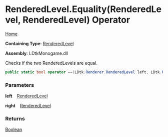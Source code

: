 # RenderedLevel\.Equality\(RenderedLevel, RenderedLevel\) Operator

[Home](../../../../README.md)

**Containing Type**: [RenderedLevel](../README.md)

**Assembly**: LDtkMonogame\.dll

  
 Checks if the two RenderedLevels are equal\. 

```csharp
public static bool operator ==(LDtk.Renderer.RenderedLevel left, LDtk.Renderer.RenderedLevel right)
```

### Parameters

**left** &ensp; [RenderedLevel](../README.md)

**right** &ensp; [RenderedLevel](../README.md)

### Returns

[Boolean](https://docs.microsoft.com/en-us/dotnet/api/system.boolean)

